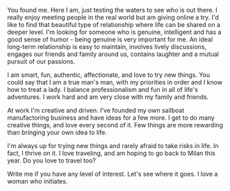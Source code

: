 You found me. Here I am, just testing the waters to see who is out there. I really enjoy meeting people in the real world but am giving online a try. I'd like to find that beautiful type of relationship where life can be shared on a deeper level. I'm looking for someone who is genuine, intelligent and has a good sense of humor - being genuine is very important for me. An ideal long-term relationship is easy to maintain, involves lively discussions, engages our friends and family around us, contains laughter and a mutual pursuit of our passions.

I am smart, fun, authentic, affectionate, and love to try new things. You could say that I am a true man's man, with my priorities in order and I know how to treat a lady. I balance professionalism and fun in all of life's adventures. I work hard and am very close with my family and friends.

At work I'm creative and driven. I've founded my own sailboat manufactoring business and have ideas for a few more. I get to do many creative things, and love every second of it. Few things are more rewarding than bringing your own idea to life.

I'm always up for trying new things and rarely afraid to take risks in life. In fact, I thrive on it. I love traveling, and am hoping to go back to Milan this year. Do you love to travel too?

Write me if you have any level of interest. Let's see where it goes. I love a woman who initiates.
